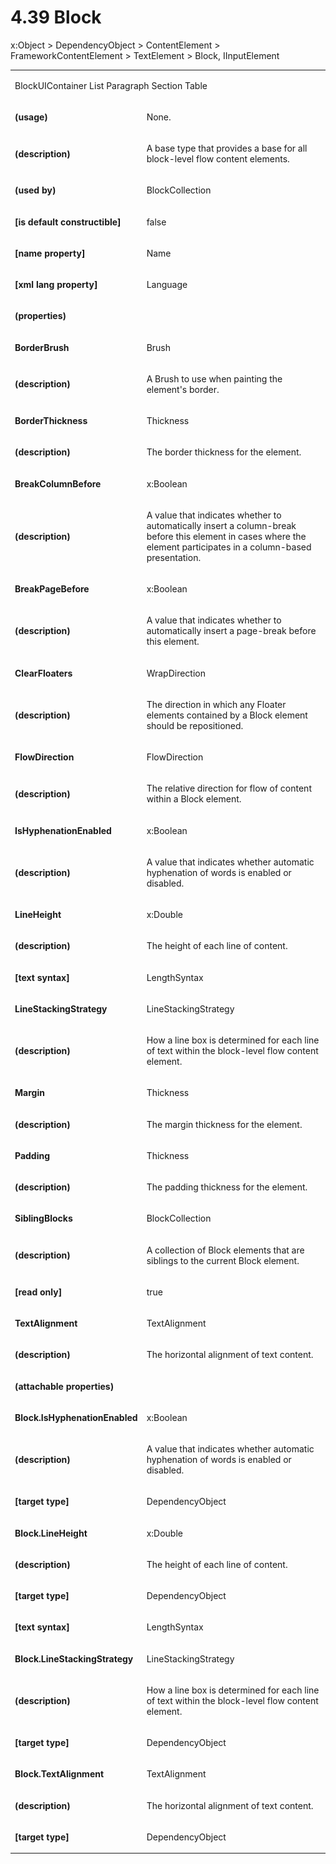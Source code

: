 <html dir="LTR" xmlns:mshelp="http://msdn.microsoft.com/mshelp" xmlns:ddue="http://ddue.schemas.microsoft.com/authoring/2003/5" xmlns:xlink="http://www.w3.org/1999/xlink" xmlns:tool="http://www.microsoft.com/tooltip"><body><input type="hidden" id="userDataCache" class="userDataStyle"><input type="hidden" id="hiddenScrollOffset"><img id="dropDownImage" style="display:none; height:0; width:0;" src="../local/drpdown.gif"><img id="dropDownHoverImage" style="display:none; height:0; width:0;" src="../local/drpdown_orange.gif"><img id="collapseImage" style="display:none; height:0; width:0;" src="../local/collapse.gif"><img id="expandImage" style="display:none; height:0; width:0;" src="../local/exp.gif"><img id="collapseAllImage" style="display:none; height:0; width:0;" src="../local/collall.gif"><img id="expandAllImage" style="display:none; height:0; width:0;" src="../local/expall.gif"><img id="copyImage" style="display:none; height:0; width:0;" src="../local/copycode.gif"><img id="copyHoverImage" style="display:none; height:0; width:0;" src="../local/copycodeHighlight.gif"><div id="header"><h1 class="heading">4.39 Block</h1></div><div id="mainSection"><div id="mainBody"><div id="allHistory" class="saveHistory" onsave="saveAll()" onload="loadAll()"></div>
				<p xmlns:wsd="http://wsdev.schemas.microsoft.com/authoring/2008/2" xmlns:msxsl="urn:schemas-microsoft-com:xslt" xmlns:script="urn:script" xmlns:build="urn:build">
				</p>
			<div id="sectionSection0" class="section" name="collapseableSection"><content xmlns="http://ddue.schemas.microsoft.com/authoring/2003/5" xmlns:wsd="http://wsdev.schemas.microsoft.com/authoring/2008/2" xmlns:msxsl="urn:schemas-microsoft-com:xslt" xmlns:script="urn:script" xmlns:build="urn:build">
				</content></div><div id="sectionSection1" class="section" name="collapseableSection"><content xmlns="http://ddue.schemas.microsoft.com/authoring/2003/5" xmlns:wsd="http://wsdev.schemas.microsoft.com/authoring/2008/2" xmlns:msxsl="urn:schemas-microsoft-com:xslt" xmlns:script="urn:script" xmlns:build="urn:build">
					<p xmlns="">
						<mshelp:link keywords="32151b2e-6b09-45cd-afba-003da191b81a" tabindex="0">x:Object</mshelp:link> &gt; <mshelp:link keywords="35952578-1b00-44af-ab0a-4726a2e04bd8" tabindex="0">DependencyObject</mshelp:link> &gt; <mshelp:link keywords="e1092543-3727-401a-8fd1-4dc795fe96fc" tabindex="0">ContentElement</mshelp:link> &gt; <mshelp:link keywords="a9b441a7-ad11-48ed-8223-a8de9a44e8b5" tabindex="0">FrameworkContentElement</mshelp:link> &gt; <mshelp:link keywords="a037232d-0186-4d03-89bd-847c35d6dad1" tabindex="0">TextElement</mshelp:link> &gt; Block, <mshelp:link keywords="b848a29c-a29a-467f-9f8b-ea1cdf410d12" tabindex="0">IInputElement</mshelp:link></p>
					<p xmlns=""><b></b></p><table class="ProtocolAuthoredTable" xmlns=""><tr>
								<td colspan="2">
									<p>
										<mshelp:link keywords="87221ee8-48e3-4e3d-b2f5-d0b3478c8b40" tabindex="0">BlockUIContainer</mshelp:link> <mshelp:link keywords="2ed39b6f-3500-4878-8ea5-5b9d469f53d5" tabindex="0">List</mshelp:link> <mshelp:link keywords="fdc89439-6825-4017-9cde-023da672d56c" tabindex="0">Paragraph</mshelp:link> <mshelp:link keywords="f22b6b6c-70bf-42b4-ae31-a404c8764c86" tabindex="0">Section</mshelp:link> <mshelp:link keywords="58201317-77ad-4a4d-8e40-bbca4d802438" tabindex="0">Table</mshelp:link></p>
								</td>
							</tr><tr>
							<td>
								<p>
									<b>(usage)</b>
								</p>
							</td>
							<td>
								<p>None.</p>
							</td>
						</tr><tr>
							<td>
								<p>
									<b>(description)</b>
								</p>
							</td>
							<td>
								<p>A base type that provides a base for all block-level flow content elements.</p>
							</td>
						</tr><tr>
							<td>
								<p>
									<b>(used by)</b>
								</p>
							</td>
							<td>
								<p>
									<mshelp:link keywords="adad7fb3-474c-4c69-9d8f-a92ed0ba5a8f" tabindex="0">BlockCollection</mshelp:link>
								</p>
							</td>
						</tr><tr>
							<td>
								<p>
									<b>[is default constructible]</b>
								</p>
							</td>
							<td>
								<p>false</p>
							</td>
						</tr><tr>
							<td>
								<p>
									<b>[name property]</b>
								</p>
							</td>
							<td>
								<p>Name</p>
							</td>
						</tr><tr>
							<td>
								<p>
									<b>[xml lang property]</b>
								</p>
							</td>
							<td>
								<p>Language</p>
							</td>
						</tr><tr>
							<td>
								<p>
									<b>(properties)</b>
								</p>
							</td>
							<td>
							</td>
						</tr><tr>
							<td>
								<p>
									<b>BorderBrush</b>
								</p>
							</td>
							<td>
								<p>
									<mshelp:link keywords="e411dfd9-b578-430b-ab9c-8426f00f7e0a" tabindex="0">Brush</mshelp:link>
								</p>
							</td>
						</tr><tr>
							<td>
								<p>
									<b>(description)</b>
								</p>
							</td>
							<td>
								<p>A Brush to use when painting the element's border.</p>
							</td>
						</tr><tr>
							<td>
								<p>
									<b>BorderThickness</b>
								</p>
							</td>
							<td>
								<p>
									<mshelp:link keywords="1c5c0989-1980-4501-ae04-9fa671adae35" tabindex="0">Thickness</mshelp:link>
								</p>
							</td>
						</tr><tr>
							<td>
								<p>
									<b>(description)</b>
								</p>
							</td>
							<td>
								<p>The border thickness for the element.</p>
							</td>
						</tr><tr>
							<td>
								<p>
									<b>BreakColumnBefore</b>
								</p>
							</td>
							<td>
								<p>
									<mshelp:link keywords="934eeeff-1802-4c73-8f40-1d34cbec94e5" tabindex="0">x:Boolean</mshelp:link>
								</p>
							</td>
						</tr><tr>
							<td>
								<p>
									<b>(description)</b>
								</p>
							</td>
							<td>
								<p>A value that indicates whether to automatically insert a column-break before this element in cases where the element participates in a column-based presentation.</p>
							</td>
						</tr><tr>
							<td>
								<p>
									<b>BreakPageBefore</b>
								</p>
							</td>
							<td>
								<p>
									<mshelp:link keywords="934eeeff-1802-4c73-8f40-1d34cbec94e5" tabindex="0">x:Boolean</mshelp:link>
								</p>
							</td>
						</tr><tr>
							<td>
								<p>
									<b>(description)</b>
								</p>
							</td>
							<td>
								<p>A value that indicates whether to automatically insert a page-break before this element.</p>
							</td>
						</tr><tr>
							<td>
								<p>
									<b>ClearFloaters</b>
								</p>
							</td>
							<td>
								<p>
									<mshelp:link keywords="4303ac36-9032-44e2-8ec4-6f1f91540211" tabindex="0">WrapDirection</mshelp:link>
								</p>
							</td>
						</tr><tr>
							<td>
								<p>
									<b>(description)</b>
								</p>
							</td>
							<td>
								<p>The direction in which any Floater elements contained by a Block element should be repositioned.</p>
							</td>
						</tr><tr>
							<td>
								<p>
									<b>FlowDirection</b>
								</p>
							</td>
							<td>
								<p>
									<mshelp:link keywords="ef5695ad-d040-463d-bfcd-e14d712365cf" tabindex="0">FlowDirection</mshelp:link>
								</p>
							</td>
						</tr><tr>
							<td>
								<p>
									<b>(description)</b>
								</p>
							</td>
							<td>
								<p>The relative direction for flow of content within a Block element.</p>
							</td>
						</tr><tr>
							<td>
								<p>
									<b>IsHyphenationEnabled</b>
								</p>
							</td>
							<td>
								<p>
									<mshelp:link keywords="934eeeff-1802-4c73-8f40-1d34cbec94e5" tabindex="0">x:Boolean</mshelp:link>
								</p>
							</td>
						</tr><tr>
							<td>
								<p>
									<b>(description)</b>
								</p>
							</td>
							<td>
								<p>A value that indicates whether automatic hyphenation of words is enabled or disabled.</p>
							</td>
						</tr><tr>
							<td>
								<p>
									<b>LineHeight</b>
								</p>
							</td>
							<td>
								<p>
									<mshelp:link keywords="eba4f871-299c-4b4a-8477-fbb89ef1665c" tabindex="0">x:Double</mshelp:link>
								</p>
							</td>
						</tr><tr>
							<td>
								<p>
									<b>(description)</b>
								</p>
							</td>
							<td>
								<p>The height of each line of content.</p>
							</td>
						</tr><tr>
							<td>
								<p>
									<b>[text syntax]</b>
								</p>
							</td>
							<td>
								<p>
									<mshelp:link keywords="580ecac9-c48e-4e88-a2fb-28d57916f69d" tabindex="0">LengthSyntax</mshelp:link>
								</p>
							</td>
						</tr><tr>
							<td>
								<p>
									<b>LineStackingStrategy</b>
								</p>
							</td>
							<td>
								<p>
									<mshelp:link keywords="aa62dabd-6b55-42b4-9652-95e23fb5a98d" tabindex="0">LineStackingStrategy</mshelp:link>
								</p>
							</td>
						</tr><tr>
							<td>
								<p>
									<b>(description)</b>
								</p>
							</td>
							<td>
								<p>How a line box is determined for each line of text within the block-level flow content element.</p>
							</td>
						</tr><tr>
							<td>
								<p>
									<b>Margin</b>
								</p>
							</td>
							<td>
								<p>
									<mshelp:link keywords="1c5c0989-1980-4501-ae04-9fa671adae35" tabindex="0">Thickness</mshelp:link>
								</p>
							</td>
						</tr><tr>
							<td>
								<p>
									<b>(description)</b>
								</p>
							</td>
							<td>
								<p>The margin thickness for the element.</p>
							</td>
						</tr><tr>
							<td>
								<p>
									<b>Padding</b>
								</p>
							</td>
							<td>
								<p>
									<mshelp:link keywords="1c5c0989-1980-4501-ae04-9fa671adae35" tabindex="0">Thickness</mshelp:link>
								</p>
							</td>
						</tr><tr>
							<td>
								<p>
									<b>(description)</b>
								</p>
							</td>
							<td>
								<p>The padding thickness for the element.</p>
							</td>
						</tr><tr>
							<td>
								<p>
									<b>SiblingBlocks</b>
								</p>
							</td>
							<td>
								<p>
									<mshelp:link keywords="adad7fb3-474c-4c69-9d8f-a92ed0ba5a8f" tabindex="0">BlockCollection</mshelp:link>
								</p>
							</td>
						</tr><tr>
							<td>
								<p>
									<b>(description)</b>
								</p>
							</td>
							<td>
								<p>A collection of Block elements that are siblings to the current Block element.</p>
							</td>
						</tr><tr>
							<td>
								<p>
									<b>[read only]</b>
								</p>
							</td>
							<td>
								<p>true</p>
							</td>
						</tr><tr>
							<td>
								<p>
									<b>TextAlignment</b>
								</p>
							</td>
							<td>
								<p>
									<mshelp:link keywords="1e719e40-26ab-47c4-b325-1a2cbc937172" tabindex="0">TextAlignment</mshelp:link>
								</p>
							</td>
						</tr><tr>
							<td>
								<p>
									<b>(description)</b>
								</p>
							</td>
							<td>
								<p>The horizontal alignment of text content.</p>
							</td>
						</tr><tr>
							<td>
								<p>
									<b>(attachable properties)</b>
								</p>
							</td>
							<td>
							</td>
						</tr><tr>
							<td>
								<p>
									<b>Block.IsHyphenationEnabled</b>
								</p>
							</td>
							<td>
								<p>
									<mshelp:link keywords="934eeeff-1802-4c73-8f40-1d34cbec94e5" tabindex="0">x:Boolean</mshelp:link>
								</p>
							</td>
						</tr><tr>
							<td>
								<p>
									<b>(description)</b>
								</p>
							</td>
							<td>
								<p>A value that indicates whether automatic hyphenation of words is enabled or disabled.</p>
							</td>
						</tr><tr>
							<td>
								<p>
									<b>[target type]</b>
								</p>
							</td>
							<td>
								<p>
									<mshelp:link keywords="35952578-1b00-44af-ab0a-4726a2e04bd8" tabindex="0">DependencyObject</mshelp:link>
								</p>
							</td>
						</tr><tr>
							<td>
								<p>
									<b>Block.LineHeight</b>
								</p>
							</td>
							<td>
								<p>
									<mshelp:link keywords="eba4f871-299c-4b4a-8477-fbb89ef1665c" tabindex="0">x:Double</mshelp:link>
								</p>
							</td>
						</tr><tr>
							<td>
								<p>
									<b>(description)</b>
								</p>
							</td>
							<td>
								<p>The height of each line of content.</p>
							</td>
						</tr><tr>
							<td>
								<p>
									<b>[target type]</b>
								</p>
							</td>
							<td>
								<p>
									<mshelp:link keywords="35952578-1b00-44af-ab0a-4726a2e04bd8" tabindex="0">DependencyObject</mshelp:link>
								</p>
							</td>
						</tr><tr>
							<td>
								<p>
									<b>[text syntax]</b>
								</p>
							</td>
							<td>
								<p>
									<mshelp:link keywords="580ecac9-c48e-4e88-a2fb-28d57916f69d" tabindex="0">LengthSyntax</mshelp:link>
								</p>
							</td>
						</tr><tr>
							<td>
								<p>
									<b>Block.LineStackingStrategy</b>
								</p>
							</td>
							<td>
								<p>
									<mshelp:link keywords="aa62dabd-6b55-42b4-9652-95e23fb5a98d" tabindex="0">LineStackingStrategy</mshelp:link>
								</p>
							</td>
						</tr><tr>
							<td>
								<p>
									<b>(description)</b>
								</p>
							</td>
							<td>
								<p>How a line box is determined for each line of text within the block-level flow content element.</p>
							</td>
						</tr><tr>
							<td>
								<p>
									<b>[target type]</b>
								</p>
							</td>
							<td>
								<p>
									<mshelp:link keywords="35952578-1b00-44af-ab0a-4726a2e04bd8" tabindex="0">DependencyObject</mshelp:link>
								</p>
							</td>
						</tr><tr>
							<td>
								<p>
									<b>Block.TextAlignment</b>
								</p>
							</td>
							<td>
								<p>
									<mshelp:link keywords="1e719e40-26ab-47c4-b325-1a2cbc937172" tabindex="0">TextAlignment</mshelp:link>
								</p>
							</td>
						</tr><tr>
							<td>
								<p>
									<b>(description)</b>
								</p>
							</td>
							<td>
								<p>The horizontal alignment of text content.</p>
							</td>
						</tr><tr>
							<td>
								<p>
									<b>[target type]</b>
								</p>
							</td>
							<td>
								<p>
									<mshelp:link keywords="35952578-1b00-44af-ab0a-4726a2e04bd8" tabindex="0">DependencyObject</mshelp:link>
								</p>
							</td>
						</tr></table>
				</content></div><!--[if gte IE 5]>
			<tool:tip element="languageFilterToolTip" avoidmouse="false"/>
		<![endif]--></div><a name="feedback"></a><span></span></div></body></html>
